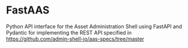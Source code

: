 # FastAAS
Python API interface for  the Asset Administration Shell using FastAPI and Pydantic for implementing the REST API specified in https://github.com/admin-shell-io/aas-specs/tree/master
